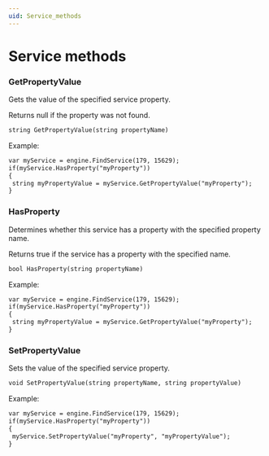 ```yaml
---
uid: Service_methods
---
```


# Service methods

### GetPropertyValue

Gets the value of the specified service property.

Returns null if the property was not found.

```txt
string GetPropertyValue(string propertyName)
```

Example:

```txt
var myService = engine.FindService(179, 15629);
if(myService.HasProperty("myProperty"))
{
 string myPropertyValue = myService.GetPropertyValue("myProperty");
}
```

### HasProperty

Determines whether this service has a property with the specified property name.

Returns true if the service has a property with the specified name.

```txt
bool HasProperty(string propertyName)
```

Example:

```txt
var myService = engine.FindService(179, 15629);
if(myService.HasProperty("myProperty"))
{
 string myPropertyValue = myService.GetPropertyValue("myProperty");
}
```

### SetPropertyValue

Sets the value of the specified service property.

```txt
void SetPropertyValue(string propertyName, string propertyValue)
```

Example:

```txt
var myService = engine.FindService(179, 15629);
if(myService.HasProperty("myProperty"))
{
 myService.SetPropertyValue("myProperty", "myPropertyValue");
}
```

